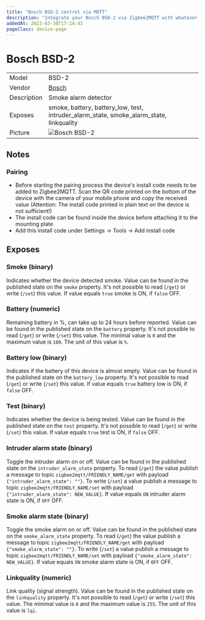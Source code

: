 ```yaml
---
title: "Bosch BSD-2 control via MQTT"
description: "Integrate your Bosch BSD-2 via Zigbee2MQTT with whatever smart home infrastructure you are using without the vendor's bridge or gateway."
addedAt: 2023-03-30T17:14:41
pageClass: device-page
---
```


<!-- !!!! -->
<!-- ATTENTION: This file is auto-generated through docgen! -->
<!-- You can only edit the "Notes"-Section between the two comment lines "Notes BEGIN" and "Notes END". -->
<!-- Do not use h1 or h2 heading within "## Notes"-Section. -->
<!-- !!!! -->

# Bosch BSD-2

|     |     |
|-----|-----|
| Model | BSD-2  |
| Vendor  | [Bosch](/supported-devices/#v=Bosch)  |
| Description | Smoke alarm detector |
| Exposes | smoke, battery, battery_low, test, intruder_alarm_state, smoke_alarm_state, linkquality |
| Picture | ![Bosch BSD-2](https://www.zigbee2mqtt.io/images/devices/BSD-2.png) |


<!-- Notes BEGIN: You can edit here. Add "## Notes" headline if not already present. -->
## Notes
### Pairing
- Before starting the pairing process the device's install code needs to be added to Zigbee2MQTT. Scan the QR code printed on the bottom of the device with the camera of your mobile phone and copy the received value (Attention: The install code printed in plain text on the device is not sufficient!) 
- The install code can be found inside the device before attaching it to the mounting plate
- Add this install code under Settings -> Tools -> Add install code
<!-- Notes END: Do not edit below this line -->




## Exposes

### Smoke (binary)
Indicates whether the device detected smoke.
Value can be found in the published state on the `smoke` property.
It's not possible to read (`/get`) or write (`/set`) this value.
If value equals `true` smoke is ON, if `false` OFF.

### Battery (numeric)
Remaining battery in %, can take up to 24 hours before reported.
Value can be found in the published state on the `battery` property.
It's not possible to read (`/get`) or write (`/set`) this value.
The minimal value is `0` and the maximum value is `100`.
The unit of this value is `%`.

### Battery low (binary)
Indicates if the battery of this device is almost empty.
Value can be found in the published state on the `battery_low` property.
It's not possible to read (`/get`) or write (`/set`) this value.
If value equals `true` battery low is ON, if `false` OFF.

### Test (binary)
Indicates whether the device is being tested.
Value can be found in the published state on the `test` property.
It's not possible to read (`/get`) or write (`/set`) this value.
If value equals `true` test is ON, if `false` OFF.

### Intruder alarm state (binary)
Toggle the intruder alarm on or off.
Value can be found in the published state on the `intruder_alarm_state` property.
To read (`/get`) the value publish a message to topic `zigbee2mqtt/FRIENDLY_NAME/get` with payload `{"intruder_alarm_state": ""}`.
To write (`/set`) a value publish a message to topic `zigbee2mqtt/FRIENDLY_NAME/set` with payload `{"intruder_alarm_state": NEW_VALUE}`.
If value equals `ON` intruder alarm state is ON, if `OFF` OFF.

### Smoke alarm state (binary)
Toggle the smoke alarm on or off.
Value can be found in the published state on the `smoke_alarm_state` property.
To read (`/get`) the value publish a message to topic `zigbee2mqtt/FRIENDLY_NAME/get` with payload `{"smoke_alarm_state": ""}`.
To write (`/set`) a value publish a message to topic `zigbee2mqtt/FRIENDLY_NAME/set` with payload `{"smoke_alarm_state": NEW_VALUE}`.
If value equals `ON` smoke alarm state is ON, if `OFF` OFF.

### Linkquality (numeric)
Link quality (signal strength).
Value can be found in the published state on the `linkquality` property.
It's not possible to read (`/get`) or write (`/set`) this value.
The minimal value is `0` and the maximum value is `255`.
The unit of this value is `lqi`.

